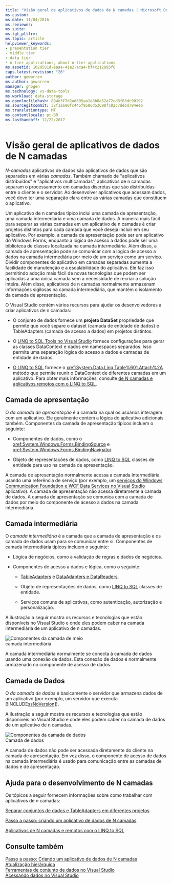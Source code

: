 ```yaml
---
title: "Visão geral de aplicativos de dados de N camadas | Microsoft Docs"
ms.custom: 
ms.date: 11/04/2016
ms.reviewer: 
ms.suite: 
ms.tgt_pltfrm: 
ms.topic: article
helpviewer_keywords:
- presentation tier
- middle tier
- data tier
- n-tier applications, about n-tier applications
ms.assetid: 1020581d-eaaa-41a2-aca4-bf4c212895f6
caps.latest.revision: "26"
author: gewarren
ms.author: gewarren
manager: ghogen
ms.technology: vs-data-tools
ms.workload: data-storage
ms.openlocfilehash: 894e3f7d2ad605aa1e8b8a52a72cd8f83dc90192
ms.sourcegitcommit: 32f1a690fc445f9586d53698fc82c7debd784eeb
ms.translationtype: MT
ms.contentlocale: pt-BR
ms.lasthandoff: 12/22/2017
---
```

# <a name="n-tier-data-applications-overview"></a>Visão geral de aplicativos de dados de N camadas
*N-camadas* aplicativos de dados são aplicativos de dados que são separados em várias *camadas*. Também chamado de "aplicativos distribuídos" e "aplicativos multicamadas", aplicativos de n camadas separam o processamento em camadas discretas que são distribuídas entre o cliente e o servidor. Ao desenvolver aplicativos que acessam dados, você deve ter uma separação clara entre as várias camadas que constituem o aplicativo.  
  
Um aplicativo de n camadas típico inclui uma camada de apresentação, uma camada intermediária e uma camada de dados. A maneira mais fácil para separar as várias camadas em um aplicativo de n camadas é criar projetos distintos para cada camada que você deseja incluir em seu aplicativo. Por exemplo, a camada de apresentação pode ser um aplicativo do Windows Forms, enquanto a lógica de acesso a dados pode ser uma biblioteca de classes localizada na camada intermediária. Além disso, a camada de apresentação pode se comunicar com a lógica de acesso a dados na camada intermediária por meio de um serviço como um serviço. Dividir componentes do aplicativo em camadas separadas aumenta a facilidade de manutenção e a escalabilidade do aplicativo. Ele faz isso permitindo adoção mais fácil de novas tecnologias que podem ser aplicadas a uma única camada sem a necessidade de recriar a solução inteira. Além disso, aplicativos de n camadas normalmente armazenam informações sigilosas na camada intermediária, que mantém o isolamento da camada de apresentação.  
  
O Visual Studio contém vários recursos para ajudar os desenvolvedores a criar aplicativos de n camadas:  
  
-   O conjunto de dados fornece um **projeto DataSet** propriedade que permite que você separe o dataset (camada de entidade de dados) e TableAdapters (camada de acesso a dados) em projetos distintos.  
  
-   O [LINQ to SQL Tools no Visual Studio](../data-tools/linq-to-sql-tools-in-visual-studio2.md) fornece configurações para gerar as classes DataContext e dados em namespaces separados. Isso permite uma separação lógica do acesso a dados e camadas de entidade de dados.  
  
-   [O LINQ to SQL](/dotnet/framework/data/adonet/sql/linq/index) fornece o <xref:System.Data.Linq.Table%601.Attach%2A> método que permite reunir o DataContext de diferentes camadas em um aplicativo. Para obter mais informações, consulte [de N camadas e aplicativos remotos com o LINQ to SQL](/dotnet/framework/data/adonet/sql/linq/n-tier-and-remote-applications-with-linq-to-sql).  
  
## <a name="presentation-tier"></a>Camada de apresentação  
O *da camada de apresentação* é a camada na qual os usuários interagem com um aplicativo. Ele geralmente contém a lógica do aplicativo adicionais também. Componentes da camada de apresentação típicos incluem o seguinte:  
  
-   Componentes de dados, como o <xref:System.Windows.Forms.BindingSource> e <xref:System.Windows.Forms.BindingNavigator>.  
  
-   Objeto de representações de dados, como [LINQ to SQL](/dotnet/framework/data/adonet/sql/linq/index) classes de entidade para uso na camada de apresentação.  
  
A camada de apresentação normalmente acessa a camada intermediária usando uma referência de serviço (por exemplo, um [serviços do Windows Communication Foundation e WCF Data Services no Visual Studio](../data-tools/windows-communication-foundation-services-and-wcf-data-services-in-visual-studio.md) aplicativo). A camada de apresentação não acessa diretamente a camada de dados. A camada de apresentação se comunica com a camada de dados por meio do componente de acesso a dados na camada intermediária.  
  
## <a name="middle-tier"></a>Camada intermediária  
O *camada intermediária* é a camada que a camada de apresentação e os camada de dados usam para se comunicar entre si. Componentes de camada intermediária típicos incluem o seguinte:  
  
-   Lógica de negócios, como a validação de regras e dados de negócios.  
  
-   Componentes de acesso a dados e lógica, como o seguinte:  
  
    -   [TableAdapters](create-and-configure-tableadapters.md) e [DataAdapters e DataReaders](/dotnet/framework/data/adonet/dataadapters-and-datareaders).  
  
    -   Objeto de representações de dados, como [LINQ to SQL](/dotnet/framework/data/adonet/sql/linq/index) classes de entidade.  
  
    -   Serviços comuns de aplicativos, como autenticação, autorização e personalização.  
  
A ilustração a seguir mostra os recursos e tecnologias que estão disponíveis no Visual Studio e onde eles podem caber na camada intermediária de um aplicativo de n camadas.  
  
![Componentes da camada de meio](../data-tools/media/ntiermid.png "NtierMid")  
camada intermediária  
  
A camada intermediária normalmente se conecta à camada de dados usando uma conexão de dados. Esta conexão de dados é normalmente armazenado no componente de acesso de dados.  
  
## <a name="data-tier"></a>Camada de Dados  
O *da camada de dados* é basicamente o servidor que armazena dados de um aplicativo (por exemplo, um servidor que executa [!INCLUDE[ssNoVersion](../data-tools/includes/ssnoversion_md.md)]).  
  
A ilustração a seguir mostra os recursos e tecnologias que estão disponíveis no Visual Studio e onde eles podem caber na camada de dados de um aplicativo de n camadas.  
  
![Componentes da camada de dados](../data-tools/media/ntierdatatier.png "ntierdatatier")  
Camada de dados  
  
A camada de dados não pode ser acessada diretamente do cliente na camada de apresentação. Em vez disso, o componente de acesso de dados na camada intermediária é usado para comunicação entre as camadas de dados e de apresentação.  
  
## <a name="help-for-n-tier-development"></a>Ajuda para o desenvolvimento de N camadas  
Os tópicos a seguir fornecem informações sobre como trabalhar com aplicativos de n camadas:  
  
[Separar conjuntos de dados e TableAdapters em diferentes projetos](../data-tools/separate-datasets-and-tableadapters-into-different-projects.md)  
  
[Passo a passo: criando um aplicativo de dados de N camadas](../data-tools/walkthrough-creating-an-n-tier-data-application.md)  

[Aplicativos de N camadas e remotos com o LINQ to SQL](/dotnet/framework/data/adonet/sql/linq/n-tier-and-remote-applications-with-linq-to-sql)  
  
## <a name="see-also"></a>Consulte também
[Passo a passo: Criando um aplicativo de dados de N camadas](../data-tools/walkthrough-creating-an-n-tier-data-application.md)   
[Atualização hierárquica](../data-tools/hierarchical-update.md)   
[Ferramentas de conjunto de dados no Visual Studio](../data-tools/dataset-tools-in-visual-studio.md)   
[Acessando dados no Visual Studio](../data-tools/accessing-data-in-visual-studio.md)